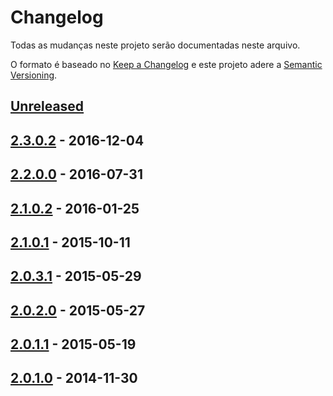 # Changelog
Todas as mudanças neste projeto serão documentadas neste arquivo.

O formato é baseado no [Keep a Changelog](http://keepachangelog.com/en/1.0.0/)
e este projeto adere a [Semantic Versioning](http://semver.org/spec/v2.0.0.html).

## [Unreleased]

## [2.3.0.2] - 2016-12-04

## [2.2.0.0] - 2016-07-31

## [2.1.0.2] - 2016-01-25

## [2.1.0.1] - 2015-10-11

## [2.0.3.1] - 2015-05-29

## [2.0.2.0] - 2015-05-27

## [2.0.1.1] - 2015-05-19

## [2.0.1.0] - 2014-11-30

[Unreleased]: https://github.com/opencartbrasil/traducao/compare/2.3.0.2...HEAD
[2.3.0.2]: https://github.com/opencartbrasil/traducao/compare/2.2.0.0...2.3.0.2
[2.2.0.0]: https://github.com/opencartbrasil/traducao/compare/2.1.0.2...2.2.0.0
[2.1.0.2]: https://github.com/opencartbrasil/traducao/compare/2.1.0.1...2.1.0.2
[2.1.0.1]: https://github.com/opencartbrasil/traducao/compare/2.0.3.1...2.1.0.1
[2.0.3.1]: https://github.com/opencartbrasil/traducao/compare/2.0.2.0...2.0.3.1
[2.0.2.0]: https://github.com/opencartbrasil/traducao/compare/2.0.1.1...2.0.2.0
[2.0.1.1]: https://github.com/opencartbrasil/traducao/compare/2.0.1.0...2.0.1.1
[2.0.1.0]: https://github.com/opencartbrasil/traducao/compare/1.5.6.x...2.0.1.0
